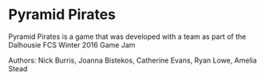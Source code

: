 # Pyramid Pirates
Pyramid Pirates is a game that was developed with a team as part of the Dalhousie FCS Winter 2016 Game Jam

Authors: Nick Burris, Joanna Bistekos, Catherine Evans, Ryan Lowe, Amelia Stead
